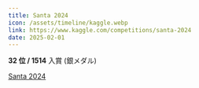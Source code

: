 ```yaml
---
title: Santa 2024
icon: /assets/timeline/kaggle.webp
link: https://www.kaggle.com/competitions/santa-2024
date: 2025-02-01
---
```


**32 位 / 1514** 入賞 (銀メダル)

[Santa 2024](https://www.kaggle.com/competitions/santa-2024)
